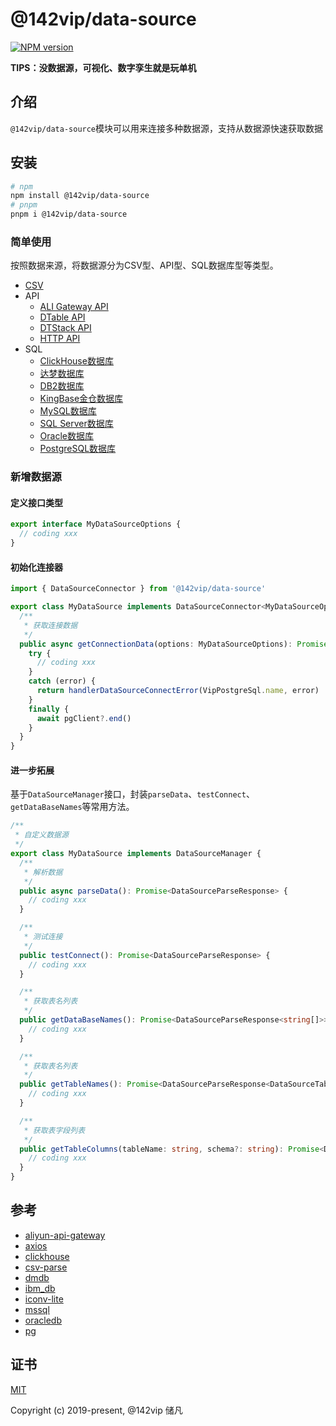 # @142vip/data-source

[![NPM version](https://img.shields.io/npm/v/@142vip/data-source?labelColor=0b3d52&color=1da469&label=version)](https://www.npmjs.com/package/@142vip/data-source)

**TIPS：没数据源，可视化、数字孪生就是玩单机**

## 介绍

`@142vip/data-source`模块可以用来连接多种数据源，支持从数据源快速获取数据

## 安装

```bash
# npm
npm install @142vip/data-source
# pnpm
pnpm i @142vip/data-source
```

### 简单使用

按照数据来源，将数据源分为CSV型、API型、SQL数据库型等类型。

- [CSV](./docs/csv.md)
- API
  - [ALI Gateway API](docs/apis/vip-ali-gateway-api.md)
  - [DTable API](docs/apis/vip-dtable-api.md)
  - [DTStack API](docs/apis/vip-dtstack-api.md)
  - [HTTP API](docs/apis/vip-http-api.md)
- SQL
  - [ClickHouse数据库](docs/sql/vip-clickhouse.md)
  - [达梦数据库](docs/sql/vip-dameng.md)
  - [DB2数据库](docs/sql/vip-ibm-db.md)
  - [KingBase金仓数据库](docs/sql/vip-kingbase.md)
  - [MySQL数据库](docs/sql/vip-mysql.md)
  - [SQL Server数据库](docs/sql/vip-mssql.md)
  - [Oracle数据库](docs/sql/vip-oracle.md)
  - [PostgreSQL数据库](docs/sql/vip-postgresql.md)

### 新增数据源

#### 定义接口类型

```ts
export interface MyDataSourceOptions {
  // coding xxx
}
```

#### 初始化连接器

```ts
import { DataSourceConnector } from '@142vip/data-source'

export class MyDataSource implements DataSourceConnector<MyDataSourceOptions> {
  /**
   * 获取连接数据
   */
  public async getConnectionData(options: MyDataSourceOptions): Promise<DataSourceParseResponse> {
    try {
      // coding xxx
    }
    catch (error) {
      return handlerDataSourceConnectError(VipPostgreSql.name, error)
    }
    finally {
      await pgClient?.end()
    }
  }
}
```

#### 进一步拓展

基于`DataSourceManager`接口，封装`parseData`、`testConnect`、`getDataBaseNames`等常用方法。

```ts
/**
 * 自定义数据源
 */
export class MyDataSource implements DataSourceManager {
  /**
   * 解析数据
   */
  public async parseData(): Promise<DataSourceParseResponse> {
    // coding xxx
  }

  /**
   * 测试连接
   */
  public testConnect(): Promise<DataSourceParseResponse> {
    // coding xxx
  }

  /**
   * 获取表名列表
   */
  public getDataBaseNames(): Promise<DataSourceParseResponse<string[]>> {
    // coding xxx
  }

  /**
   * 获取表名列表
   */
  public getTableNames(): Promise<DataSourceParseResponse<DataSourceTable[]>> {
    // coding xxx
  }

  /**
   * 获取表字段列表
   */
  public getTableColumns(tableName: string, schema?: string): Promise<DataSourceParseResponse<DataSourceColumn[]>> {
    // coding xxx
  }
}
```

## 参考

- [aliyun-api-gateway](https://www.npmjs.com/package/aliyun-api-gateway)
- [axios](https://www.npmjs.com/package/axios)
- [clickhouse](https://www.npmjs.com/package/clickhouse)
- [csv-parse](https://www.npmjs.com/package/csv-parse)
- [dmdb](https://www.npmjs.com/package/dmdb)
- [ibm_db](https://www.npmjs.com/package/ibm_db)
- [iconv-lite](https://www.npmjs.com/package/iconv-lite)
- [mssql](https://www.npmjs.com/package/mssql)
- [oracledb](https://www.npmjs.com/package/oracledb)
- [pg](https://www.npmjs.com/package/pg)

## 证书

[MIT](https://opensource.org/license/MIT)

Copyright (c) 2019-present, @142vip 储凡
